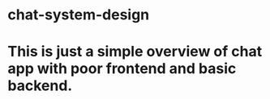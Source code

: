 # chat-system-design

# This is just a simple overview of chat app with poor frontend and basic backend.
